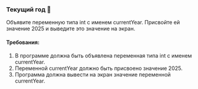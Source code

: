
### Текущий год 📅

Объявите переменную типа int с именем currentYear. Присвойте ей значение 2025 и выведите это значение на экран.

#### Требования:
1. В программе должна быть объявлена переменная типа int с именем currentYear. 
2. Переменной currentYear должно быть присвоено значение 2025. 
3. Программа должна вывести на экран значение переменной currentYear.